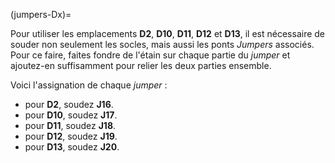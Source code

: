 (jumpers-Dx)=

Pour utiliser les emplacements **D2**, **D10**, **D11**, **D12** et **D13**, il est nécessaire de souder non seulement les socles, mais aussi les ponts *Jumpers* associés.<br />
Pour ce faire, faites fondre de l'étain sur chaque partie du *jumper* et ajoutez-en suffisamment pour relier les deux parties ensemble.

Voici l'assignation de chaque *jumper* :
- pour **D2**, soudez **J16**.
- pour **D10**, soudez **J17**.
- pour **D11**, soudez **J18**.
- pour **D12**, soudez **J19**.
- pour **D13**, soudez **J20**.